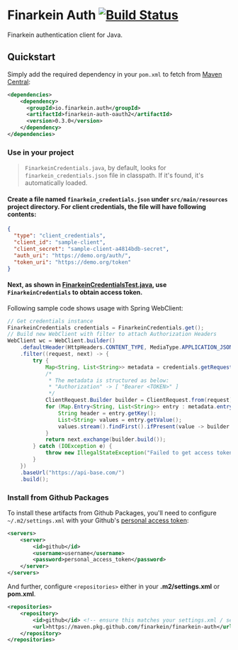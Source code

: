 # Finarkein Auth [![Build Status](https://travis-ci.org/finarkein/finarkein-auth.svg?branch=main)](https://travis-ci.org/finarkein/finarkein-auth)

Finarkein authentication client for Java.

## Quickstart

Simply add the required dependency in your `pom.xml` to fetch from [Maven Central](https://search.maven.org/search?q=g:io.finarkein.auth):

```xml
<dependencies>
    <dependency>
      <groupId>io.finarkein.auth</groupId>
      <artifactId>finarkein-auth-oauth2</artifactId>
      <version>0.3.0</version>
    </dependency>
</dependencies>
```

### Use in your project

> `FinarkeinCredentials.java`, by default, looks for `finarkein_credentials.json` file in classpath. If it's found, it's automatically loaded.

#### Create a file named `finarkein_credentials.json` under `src/main/resources` project directory. For client credentials, the file will have following contents:
```json
{
  "type": "client_credentials",
  "client_id": "sample-client",
  "client_secret": "sample-client-a4814bdb-secret",
  "auth_uri": "https://demo.org/auth/",
  "token_uri": "https://demo.org/token"
}
``` 
#### Next, as shown in [FinarkeinCredentialsTest.java](oauth2/src/test/java/io/finarkein/auth/oauth2/FinarkeinCredentialsTest.java), use `FinarkeinCredentials` to obtain access token.

Following sample code shows usage with Spring WebClient:
```java
// Get credentials instance 
FinarkeinCredentials credentials = FinarkeinCredentials.get();
// Build new WebClient with filter to attach Authorization Headers
WebClient wc = WebClient.builder()
    .defaultHeader(HttpHeaders.CONTENT_TYPE, MediaType.APPLICATION_JSON_VALUE)
    .filter((request, next) -> {
        try {
            Map<String, List<String>> metadata = credentials.getRequestMetadata();
            /*
             * The metadata is structured as below:
             * "Authorization" -> [ "Bearer <TOKEN>" ]
             */
            ClientRequest.Builder builder = ClientRequest.from(request);
            for (Map.Entry<String, List<String>> entry : metadata.entrySet()) {
                String header = entry.getKey();
                List<String> values = entry.getValue();
                values.stream().findFirst().ifPresent(value -> builder.header(header, value));
            }
            return next.exchange(builder.build());
        } catch (IOException e) {
            throw new IllegalStateException("Failed to get access token", e);
        }
    })
    .baseUrl("https://api-base.com/")
    .build();
```

### Install from Github Packages

To install these artifacts from Github Packages, you'll need to configure `~/.m2/settings.xml` with your Github's [personal access token](https://github.com/settings/tokens):

```xml
<servers>
    <server>
        <id>github</id>
        <username>username</username>
        <password>personal_access_token</password>
    </server>
</servers>
```

And further, configure `<repositories>` either in your **.m2/settings.xml** or **pom.xml**.

```xml
<repositories>
    <repository>
        <id>github</id> <!-- ensure this matches your settings.xml / server ID -->
        <url>https://maven.pkg.github.com/finarkein/finarkein-auth</url>
    </repository>
</repositories>
```
